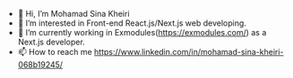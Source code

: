 - 👋 Hi, I’m Mohamad Sina Kheiri
- 👀 I’m interested in Front-end React.js/Next.js web developing.
- 🌱 I’m currently working in Exmodules(https://exmodules.com/) as a Next.js developer.
- 📫 How to reach me https://www.linkedin.com/in/mohamad-sina-kheiri-068b19245/
